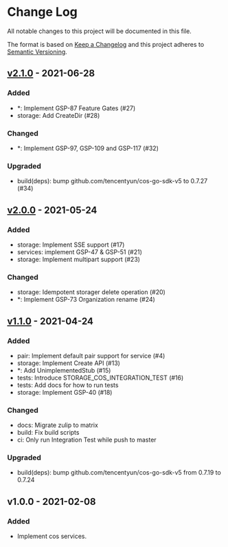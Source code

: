 # Change Log

All notable changes to this project will be documented in this file.

The format is based on [Keep a Changelog](https://keepachangelog.com/)
and this project adheres to [Semantic Versioning](https://semver.org/).

## [v2.1.0] - 2021-06-28

### Added

- *: Implement GSP-87 Feature Gates (#27)
- storage: Add CreateDir (#28)

### Changed

- *: Implement GSP-97, GSP-109 and GSP-117 (#32)

### Upgraded

- build(deps): bump github.com/tencentyun/cos-go-sdk-v5 to 0.7.27 (#34)

## [v2.0.0] - 2021-05-24

### Added

- storage: Implement SSE support (#17)
- services: implement GSP-47 & GSP-51 (#21)
- storage: Implement multipart support (#23)

### Changed

- storage: Idempotent storager delete operation (#20)
- *: Implement GSP-73 Organization rename (#24)

## [v1.1.0] - 2021-04-24

### Added

- pair: Implement default pair support for service (#4)
- storage: Implement Create API (#13)
- *: Add UnimplementedStub (#15)
- tests: Introduce STORAGE_COS_INTEGRATION_TEST (#16)
- tests: Add docs for how to run tests 
- storage: Implement GSP-40 (#18)

### Changed

- docs: Migrate zulip to matrix
- build: Fix build scripts
- ci: Only run Integration Test while push to master

### Upgraded

- build(deps): bump github.com/tencentyun/cos-go-sdk-v5 from 0.7.19 to 0.7.24

## v1.0.0 - 2021-02-08

### Added

- Implement cos services.

[v2.1.0]: https://github.com/beyondstorage/go-service-cos/compare/v2.0.0...v2.1.0
[v2.0.0]: https://github.com/beyondstorage/go-service-cos/compare/v1.1.0...v2.0.0
[v1.1.0]: https://github.com/beyondstorage/go-service-cos/compare/v1.0.0...v1.1.0
